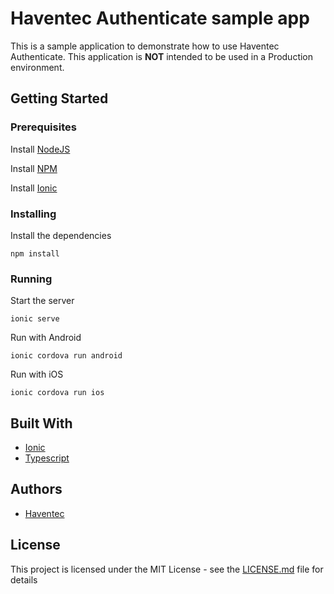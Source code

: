 # Haventec Authenticate sample app

This is a sample application to demonstrate how to use Haventec Authenticate.
This application is **NOT** intended to be used in a Production environment.

## Getting Started

### Prerequisites

Install [NodeJS](https://nodejs.org)

Install [NPM](https://www.npmjs.com)
 
Install [Ionic](https://ionicframework.com/)

### Installing

Install the dependencies
```
npm install
```

### Running

Start the server
```
ionic serve
```

Run with Android
```
ionic cordova run android
```

Run with iOS
```
ionic cordova run ios
```

## Built With

* [Ionic](https://ionicframework.com/)
* [Typescript](https://www.typescriptlang.org/) 

## Authors

* [Haventec](http://www.haventec.com/)

## License

This project is licensed under the MIT License - see the [LICENSE.md](LICENSE.md) file for details
